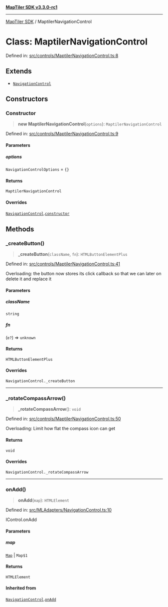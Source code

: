 [**MapTiler SDK v3.3.0-rc1**](../README.md)

***

[MapTiler SDK](../README.md) / MaptilerNavigationControl

# Class: MaptilerNavigationControl

Defined in: [src/controls/MaptilerNavigationControl.ts:8](https://github.com/maptiler/maptiler-sdk-js/blob/d9cb958ebf063ecde2f6f583eb172e5a83460e6a/src/controls/MaptilerNavigationControl.ts#L8)

## Extends

- [`NavigationControl`](NavigationControl.md)

## Constructors

### Constructor

> **new MaptilerNavigationControl**(`options`): `MaptilerNavigationControl`

Defined in: [src/controls/MaptilerNavigationControl.ts:9](https://github.com/maptiler/maptiler-sdk-js/blob/d9cb958ebf063ecde2f6f583eb172e5a83460e6a/src/controls/MaptilerNavigationControl.ts#L9)

#### Parameters

##### options

`NavigationControlOptions` = `{}`

#### Returns

`MaptilerNavigationControl`

#### Overrides

[`NavigationControl`](NavigationControl.md).[`constructor`](NavigationControl.md#constructor)

## Methods

### \_createButton()

> **\_createButton**(`className`, `fn`): `HTMLButtonElementPlus`

Defined in: [src/controls/MaptilerNavigationControl.ts:41](https://github.com/maptiler/maptiler-sdk-js/blob/d9cb958ebf063ecde2f6f583eb172e5a83460e6a/src/controls/MaptilerNavigationControl.ts#L41)

Overloading: the button now stores its click callback so that we can later on delete it and replace it

#### Parameters

##### className

`string`

##### fn

(`e?`) => `unknown`

#### Returns

`HTMLButtonElementPlus`

#### Overrides

`NavigationControl._createButton`

***

### \_rotateCompassArrow()

> **\_rotateCompassArrow**(): `void`

Defined in: [src/controls/MaptilerNavigationControl.ts:50](https://github.com/maptiler/maptiler-sdk-js/blob/d9cb958ebf063ecde2f6f583eb172e5a83460e6a/src/controls/MaptilerNavigationControl.ts#L50)

Overloading: Limit how flat the compass icon can get

#### Returns

`void`

#### Overrides

`NavigationControl._rotateCompassArrow`

***

### onAdd()

> **onAdd**(`map`): `HTMLElement`

Defined in: [src/MLAdapters/NavigationControl.ts:10](https://github.com/maptiler/maptiler-sdk-js/blob/d9cb958ebf063ecde2f6f583eb172e5a83460e6a/src/MLAdapters/NavigationControl.ts#L10)

IControl.onAdd

#### Parameters

##### map

[`Map`](Map.md) | `Map$1`

#### Returns

`HTMLElement`

#### Inherited from

[`NavigationControl`](NavigationControl.md).[`onAdd`](NavigationControl.md#onadd)
